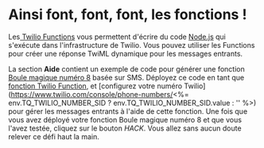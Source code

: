 # Ainsi font, font, font, les fonctions&nbsp;!

Les[ Twilio Functions](https://www.twilio.com/console/functions/manage) vous permettent d'écrire du code [Node.js](https://nodejs.org/en/) qui s'exécute dans l'infrastructure de Twilio. Vous pouvez utiliser les Functions pour créer une réponse TwiML dynamique pour les messages entrants.

La section **Aide** contient un exemple de code pour générer une fonction [Boule magique numéro 8](https://en.wikipedia.org/wiki/Magic_8-Ball) basée sur SMS. Déployez ce code en tant que [fonction Twilio Function](https://www.twilio.com/console/functions/manage), et \[configurez votre numéro Twilio](https://www.twilio.com/console/phone-numbers/<%= env.TQ_TWILIO_NUMBER_SID ? env.TQ_TWILIO_NUMBER_SID.value : '' %>) pour gérer les messages entrants à l'aide de cette fonction. Une fois que vous avez déployé votre fonction Boule magique numéro 8 et que vous l'avez testée, cliquez sur le bouton *HACK*. Vous allez sans aucun doute relever ce défi haut la main.